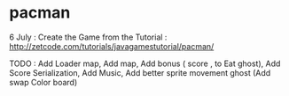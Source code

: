 # pacman

6 July : Create the Game from the Tutorial : 
http://zetcode.com/tutorials/javagamestutorial/pacman/


TODO : Add Loader map, Add map, Add bonus ( score , to Eat ghost), Add Score Serialization, Add Music, Add better sprite movement ghost
(Add swap Color board)
